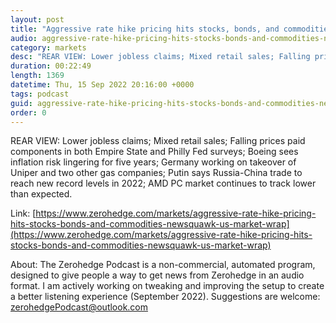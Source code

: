 ```yaml
---
layout: post
title: "Aggressive rate hike pricing hits stocks, bonds, and commodities - Newsquawk US Market Wrap"
audio: aggressive-rate-hike-pricing-hits-stocks-bonds-and-commodities-newsquawk-us-market-wrap-0
category: markets
desc: "REAR VIEW: Lower jobless claims; Mixed retail sales; Falling prices paid components in both Empire State and Philly Fed surveys; Boeing sees inflation risk lingering for five years; Germany working on takeover of Uniper and two other gas companies; Putin says Russia-China trade to reach new record levels in 2022; AMD PC market continues to track lower than expected."
duration: 00:22:49
length: 1369
datetime: Thu, 15 Sep 2022 20:16:00 +0000
tags: podcast
guid: aggressive-rate-hike-pricing-hits-stocks-bonds-and-commodities-newsquawk-us-market-wrap-0
order: 0
---
```

REAR VIEW: Lower jobless claims; Mixed retail sales; Falling prices paid components in both Empire State and Philly Fed surveys; Boeing sees inflation risk lingering for five years; Germany working on takeover of Uniper and two other gas companies; Putin says Russia-China trade to reach new record levels in 2022; AMD PC market continues to track lower than expected.

Link: [https://www.zerohedge.com/markets/aggressive-rate-hike-pricing-hits-stocks-bonds-and-commodities-newsquawk-us-market-wrap](https://www.zerohedge.com/markets/aggressive-rate-hike-pricing-hits-stocks-bonds-and-commodities-newsquawk-us-market-wrap)

About: The Zerohedge Podcast is a non-commercial, automated program, designed to give people a way to get news from Zerohedge in an audio format.  I am actively working on tweaking and improving the setup to create a better listening experience (September 2022).  Suggestions are welcome: [zerohedgePodcast@outlook.com](mailto:zerohedgePodcast@outlook.com)